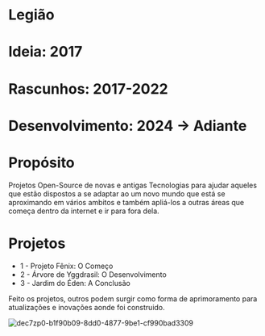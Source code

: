 # Legião

# Ideia: 2017

# Rascunhos: 2017-2022

# Desenvolvimento: 2024 -> Adiante

# Propósito

Projetos Open-Source de novas e antigas Tecnologias para ajudar aqueles que estão dispostos a se adaptar ao um novo mundo que está se aproximando em vários ambitos e também apliá-los a outras áreas que começa dentro da internet e ir para fora dela.

# Projetos
- 1 - Projeto Fênix: O Começo
- 2 - Árvore de Yggdrasil: O Desenvolvimento
- 3 - Jardim do Éden: A Conclusão

Feito os projetos, outros podem surgir como forma de aprimoramento para atualizações e inovações aonde foi construido.

![dec7zp0-b1f90b09-8dd0-4877-9be1-cf990bad3309](https://github.com/Nicolau-369/Legi-o/assets/160781135/11bb304a-301a-4c0d-9c25-6be34279470a)
